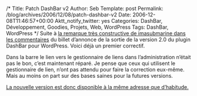 /*
 Title: Patch DashBar v2
 Author: Seb
 Template: post
 Permalink: /blog/archives/2006/12/08/patch-dashbar-v2
 Date: 2006-12-08T11:46:57+00:00
 Aktt_notify_twitter: yes
 Categories: DashBar, Développement, Goodies, Projets, Web, WordPress
 Tags: DashBar, WordPress
*/
Suite à [la remarque très constructive de imasubmarine dans les commentaires][1] du billet d&rsquo;annonce de la sortie de la version 2.0 du plugin DashBar pour WordPress. Voici déjà un premier correctif.

Dans la barre le lien vers le gestionnaire de liens dans l&rsquo;administration n&rsquo;était pas le bon, c&rsquo;est maintenant réparé. Je pense que ceux qui utilisent le gestionnaire de lien, n&rsquo;ont pas attendu pour faire la correction eux-même. Mais au moins on part sur des bases saines pour la futures versions.

[La nouvelle version est donc disponible à la même adresse que d&rsquo;habitude.][2]

 [1]: http://v05.z720.net/blog/archives/2006/11/16/dashbar-v20#comment-541 "Aller lire le commentaire"
 [2]: http://v05.z720.net/produits/wordpress/dashbar/ "Télécharger DashBar pour WordPress"